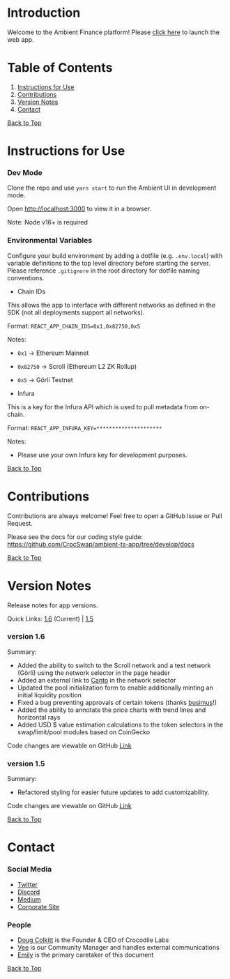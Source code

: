 <a id='top'></a>

# Introduction
Welcome to the Ambient Finance platform! Please [click here](https://ambient.finance/) to launch the web app.

# Table of Contents

1. [Instructions for Use](#instructions)
2. [Contributions](#contributions)
3. [Version Notes](#version-notes)
4. [Contact](#contact)

[Back to Top](#top)
<a id='instructions'></a>

# Instructions for Use

### Dev Mode

Clone the repo and use `yarn start` to run the Ambient UI in development mode.

Open [http://localhost:3000](http://localhost:3000) to view it in a browser.

Note: Node v16+ is required

### Environmental Variables

Configure your build environment by adding a dotfile (e.g. `.env.local`) with variable definitions to the top level directory before starting the server. Please reference `.gitignore` in the root directory for dotfile naming conventions.

* Chain IDs

This allows the app to interface with different networks as defined in the SDK (not all deployments support all networks).

Format: `REACT_APP_CHAIN_IDS=0x1,0x82750,0x5`

Notes:
  * `0x1` → Ethereum Mainnet
  * `0x82750` → Scroll (Ethereum L2 ZK Rollup)
  * `0x5` → Görli Testnet

* Infura

This is a key for the Infura API which is used to pull metadata from on-chain.

Format: `REACT_APP_INFURA_KEY=*********************`

Notes:
  * Please use your own Infura key for development purposes.

[Back to Top](#top)
<a id='contributions'></a>

# Contributions

Contributions are always welcome! Feel free to open a GitHub Issue or Pull Request.

Please see the docs for our coding style guide: https://github.com/CrocSwap/ambient-ts-app/tree/develop/docs

[Back to Top](#top)
<a id='version-notes'></a>

# Version Notes
Release notes for app versions.

Quick Links: [1.6](#v1.6) (Current) | [1.5](#v1.5)

<a id='v1.6'></a>

### version 1.6
Summary:
* Added the ability to switch to the Scroll network and a test network (Görli) using the network selector in the page header
* Added an external link to [Canto](https://beta.canto.io/lp) in the network selector
* Updated the pool initialization form to enable additionally minting an initial liquidity position
* Fixed a bug preventing approvals of certain tokens (thanks [busimus](https://github.com/busimus)!)
* Added the ability to annotate the price charts with trend lines and horizontal rays
* Added USD $ value estimation calculations to the token selectors in the swap/limit/pool modules based on CoinGecko

Code changes are viewable on GitHub [Link](https://github.com/CrocSwap/ambient-ts-app/pull/3225)

<a id='v1.5'></a>

### version 1.5
Summary:
* Refactored styling for easier future updates to add customizability.

Code changes are viewable on GitHub [Link](https://github.com/CrocSwap/ambient-ts-app/pull/3039)

[Back to Top](#top)
<a id='contact'></a>

# Contact

### Social Media

* [Twitter](https://twitter.com/ambient_finance)
* [Discord](https://discord.com/invite/ambient-finance)
* [Medium](https://crocswap.medium.com/)
* [Corporate Site](https://www.crocswap.com/)

### People

* [Doug Colkitt](mailto:doug@crocodilelabs.io) is the Founder & CEO of Crocodile Labs
* [Vee](mailto:vee@crocodilelabs.io) is our Community Manager and handles external communications
* [Emily](mailto:emily@crocodilelabs.io) is the primary caretaker of this document

[Back to Top](#top)